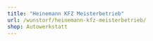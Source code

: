 ```yaml
---
title: "Heinemann KFZ Meisterbetrieb"
url: /wunstorf/heinemann-kfz-meisterbetrieb/
shop: Autowerkstatt
---
```

